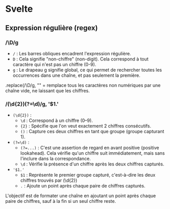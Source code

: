 # Svelte

## Expression régulière (regex)

### /\D/g
- ```/``` : Les barres obliques encadrent l'expression régulière.
- ```D``` : Cela signifie "non-chiffre" (non-digit). Cela correspond à tout caractère qui n'est pas un chiffre (0-9).
- ```g``` : Le drapeau g signifie global, ce qui permet de rechercher toutes les occurrences dans une chaîne, et pas seulement la première.

.replace(/\D/g, "" = remplace tous les caractères non numériques par une chaîne vide, ne laissant que les chiffres.

### /(\d{2})(?=\d)/g, '$1.'
- ```(\d{2})``` :
  - ```\d``` : Correspond à un chiffre (0–9).
  - ```{2}``` : Spécifie que l'on veut exactement 2 chiffres consécutifs.
  - ```()``` : Capture ces deux chiffres en tant que groupe (groupe capturant 1).
- ```(?=\d)``` :
  - ```(?=...)``` : C'est une assertion de regard en avant positive (positive lookahead). Cela vérifie qu'un chiffre suit immédiatement, mais sans l'inclure dans la correspondance.
  - ```\d``` : Vérifie la présence d'un chiffre après les deux chiffres capturés.
- ```'$1.'```
  - ```$1``` : Représente le premier groupe capturé, c'est-à-dire les deux chiffres trouvés par (\d{2})
  - ```.``` : Ajoute un point après chaque paire de chiffres capturés.
 
L'objectif est de formater une chaîne en ajoutant un point après chaque paire de chiffres, sauf à la fin si un seul chiffre reste.
